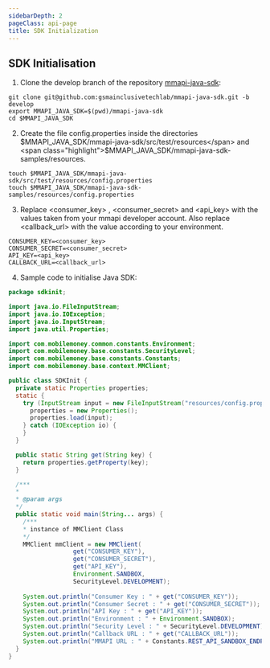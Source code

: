 ```yaml
---
sidebarDepth: 2
pageClass: api-page
title: SDK Initialization
---
```


## SDK Initialisation

1. Clone the develop branch of the repository <a href="https://github.com/gsmainclusivetechlab/mmapi-java-sdk" target="_blank">mmapi-java-sdk</a>:

```shell
git clone git@github.com:gsmainclusivetechlab/mmapi-java-sdk.git -b develop
export MMAPI_JAVA_SDK=$(pwd)/mmapi-java-sdk
cd $MMAPI_JAVA_SDK
```

2. Create the file <span class="highlight">config.properties</span> inside the directories <span class="highlight">$MMAPI_JAVA_SDK/mmapi-java-sdk/src/test/resources</span>
and <span class="highlight">$MMAPI_JAVA_SDK/mmapi-java-sdk-samples/resources</span>.

```shell
touch $MMAPI_JAVA_SDK/mmapi-java-sdk/src/test/resources/config.properties
touch $MMAPI_JAVA_SDK/mmapi-java-sdk-samples/resources/config.properties
```

3. Replace <span class="highlight"><consumer_key></span> , <span class="highlight"><consumer_secret></span> and <span class="highlight"><api_key></span> with the values taken from your mmapi developer account. Also replace <span class="highlight"><callback_url></span> with the value according to your environment.</span>

```shell
CONSUMER_KEY=<consumer_key>
CONSUMER_SECRET=<consumer_secret>
API_KEY=<api_key>
CALLBACK_URL=<callback_url>
```

4. Sample code to initialise Java SDK:

```java
package sdkinit;

import java.io.FileInputStream;
import java.io.IOException;
import java.io.InputStream;
import java.util.Properties;

import com.mobilemoney.common.constants.Environment;
import com.mobilemoney.base.constants.SecurityLevel;
import com.mobilemoney.base.constants.Constants;
import com.mobilemoney.base.context.MMClient;

public class SDKInit {
  private static Properties properties;
  static {
    try (InputStream input = new FileInputStream("resources/config.properties")) {
      properties = new Properties();
      properties.load(input);
    } catch (IOException io) {
    }
  }

  public static String get(String key) {
    return properties.getProperty(key);
  }

  /***
  *
  * @param args
  */
  public static void main(String... args) {
    /***
    * instance of MMClient Class
    */
    MMClient mmClient = new MMClient(
                  get("CONSUMER_KEY"),
                  get("CONSUMER_SECRET"),
                  get("API_KEY"),
                  Environment.SANDBOX,
                  SecurityLevel.DEVELOPMENT);
                  
    System.out.println("Consumer Key : " + get("CONSUMER_KEY"));
    System.out.println("Consumer Secret : " + get("CONSUMER_SECRET"));
    System.out.println("API Key : " + get("API_KEY"));
    System.out.println("Environment : " + Environment.SANDBOX);
    System.out.println("Security Level : " + SecurityLevel.DEVELOPMENT);
    System.out.println("Callback URL : " + get("CALLBACK_URL"));
    System.out.println("MMAPI URL : " + Constants.REST_API_SANDBOX_ENDPOINT);
  }
}
```

<script>
export default {
  mounted() {
    setTimeout(() => {
      const codeBlocks = Array.from(document.querySelectorAll('.extra-class'));
    
      codeBlocks.forEach(element => {
        const preElement = element.querySelector('pre');

        const div = document.createElement('div');
        div.classList.add('pre-wrapper');
        div.appendChild(preElement);

        element.appendChild(div);
      });
    }, 0);
  },
}
</script>